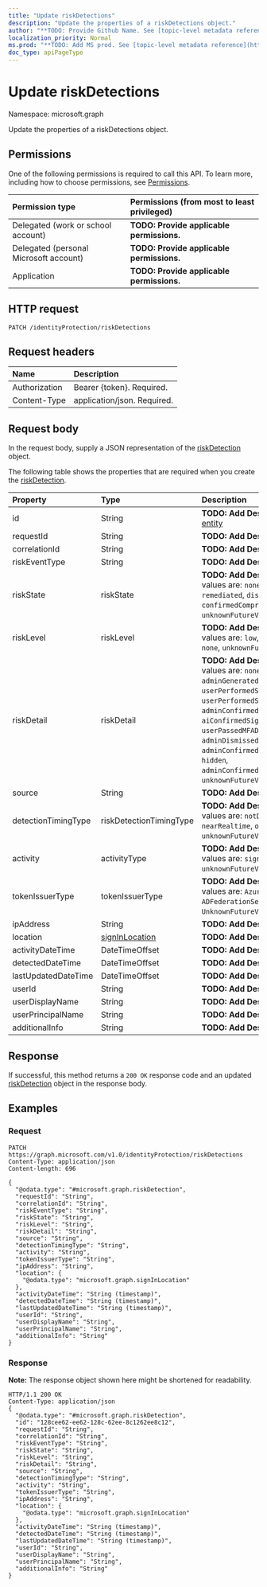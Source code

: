 ```yaml
---
title: "Update riskDetections"
description: "Update the properties of a riskDetections object."
author: "**TODO: Provide Github Name. See [topic-level metadata reference](https://msgo.azurewebsites.net/add/document/guidelines/metadata.html#topic-level-metadata)**"
localization_priority: Normal
ms.prod: "**TODO: Add MS prod. See [topic-level metadata reference](https://msgo.azurewebsites.net/add/document/guidelines/metadata.html#topic-level-metadata)**"
doc_type: apiPageType
---
```


# Update riskDetections
Namespace: microsoft.graph

Update the properties of a riskDetections object.

## Permissions
One of the following permissions is required to call this API. To learn more, including how to choose permissions, see [Permissions](/concepts/permissions-reference.md).

|Permission type|Permissions (from most to least privileged)|
|:---|:---|
|Delegated (work or school account)|**TODO: Provide applicable permissions.**|
|Delegated (personal Microsoft account)|**TODO: Provide applicable permissions.**|
|Application|**TODO: Provide applicable permissions.**|

## HTTP request

<!-- {
  "blockType": "ignored"
}
-->
``` http
PATCH /identityProtection/riskDetections
```

## Request headers
|Name|Description|
|:---|:---|
|Authorization|Bearer {token}. Required.|
|Content-Type|application/json. Required.|

## Request body
In the request body, supply a JSON representation of the [riskDetection](../resources/riskdetection.md) object.

The following table shows the properties that are required when you create the [riskDetection](../resources/riskdetection.md).

|Property|Type|Description|
|:---|:---|:---|
|id|String|**TODO: Add Description** Inherited from [entity](../resources/entity.md)|
|requestId|String|**TODO: Add Description**|
|correlationId|String|**TODO: Add Description**|
|riskEventType|String|**TODO: Add Description**|
|riskState|riskState|**TODO: Add Description**. Possible values are: `none`, `confirmedSafe`, `remediated`, `dismissed`, `atRisk`, `confirmedCompromised`, `unknownFutureValue`.|
|riskLevel|riskLevel|**TODO: Add Description**. Possible values are: `low`, `medium`, `high`, `hidden`, `none`, `unknownFutureValue`.|
|riskDetail|riskDetail|**TODO: Add Description**. Possible values are: `none`, `adminGeneratedTemporaryPassword`, `userPerformedSecuredPasswordChange`, `userPerformedSecuredPasswordReset`, `adminConfirmedSigninSafe`, `aiConfirmedSigninSafe`, `userPassedMFADrivenByRiskBasedPolicy`, `adminDismissedAllRiskForUser`, `adminConfirmedSigninCompromised`, `hidden`, `adminConfirmedUserCompromised`, `unknownFutureValue`.|
|source|String|**TODO: Add Description**|
|detectionTimingType|riskDetectionTimingType|**TODO: Add Description**. Possible values are: `notDefined`, `realtime`, `nearRealtime`, `offline`, `unknownFutureValue`.|
|activity|activityType|**TODO: Add Description**. Possible values are: `signin`, `user`, `unknownFutureValue`.|
|tokenIssuerType|tokenIssuerType|**TODO: Add Description**. Possible values are: `AzureAD`, `ADFederationServices`, `UnknownFutureValue`.|
|ipAddress|String|**TODO: Add Description**|
|location|[signInLocation](../resources/signinlocation.md)|**TODO: Add Description**|
|activityDateTime|DateTimeOffset|**TODO: Add Description**|
|detectedDateTime|DateTimeOffset|**TODO: Add Description**|
|lastUpdatedDateTime|DateTimeOffset|**TODO: Add Description**|
|userId|String|**TODO: Add Description**|
|userDisplayName|String|**TODO: Add Description**|
|userPrincipalName|String|**TODO: Add Description**|
|additionalInfo|String|**TODO: Add Description**|



## Response

If successful, this method returns a `200 OK` response code and an updated [riskDetection](../resources/riskdetection.md) object in the response body.

## Examples

### Request
<!-- {
  "blockType": "request",
  "name": "update_riskdetections"
}
-->
``` http
PATCH https://graph.microsoft.com/v1.0/identityProtection/riskDetections
Content-Type: application/json
Content-length: 696

{
  "@odata.type": "#microsoft.graph.riskDetection",
  "requestId": "String",
  "correlationId": "String",
  "riskEventType": "String",
  "riskState": "String",
  "riskLevel": "String",
  "riskDetail": "String",
  "source": "String",
  "detectionTimingType": "String",
  "activity": "String",
  "tokenIssuerType": "String",
  "ipAddress": "String",
  "location": {
    "@odata.type": "microsoft.graph.signInLocation"
  },
  "activityDateTime": "String (timestamp)",
  "detectedDateTime": "String (timestamp)",
  "lastUpdatedDateTime": "String (timestamp)",
  "userId": "String",
  "userDisplayName": "String",
  "userPrincipalName": "String",
  "additionalInfo": "String"
}
```


### Response
**Note:** The response object shown here might be shortened for readability.
<!-- {
  "blockType": "response",
  "truncated": true
}
-->
``` http
HTTP/1.1 200 OK
Content-Type: application/json
{
  "@odata.type": "#microsoft.graph.riskDetection",
  "id": "128cee62-ee62-128c-62ee-8c1262ee8c12",
  "requestId": "String",
  "correlationId": "String",
  "riskEventType": "String",
  "riskState": "String",
  "riskLevel": "String",
  "riskDetail": "String",
  "source": "String",
  "detectionTimingType": "String",
  "activity": "String",
  "tokenIssuerType": "String",
  "ipAddress": "String",
  "location": {
    "@odata.type": "microsoft.graph.signInLocation"
  },
  "activityDateTime": "String (timestamp)",
  "detectedDateTime": "String (timestamp)",
  "lastUpdatedDateTime": "String (timestamp)",
  "userId": "String",
  "userDisplayName": "String",
  "userPrincipalName": "String",
  "additionalInfo": "String"
}
```

